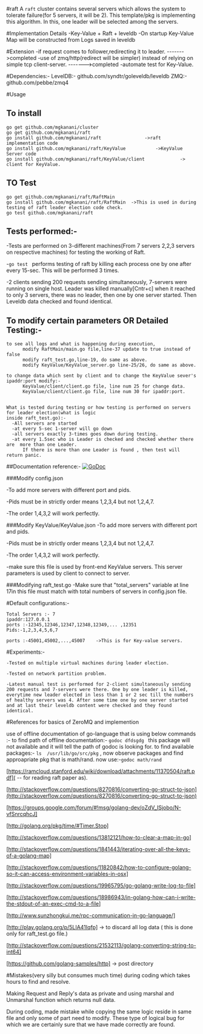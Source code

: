 #raft
A `raft` cluster contains several servers which allows the system to tolerate  failure(for 5 servers, it will be 2). This template/pkg is implementing this algorithm. In this, one leader will be selected among the servers.


#Implementation Details
-Key-Value + Raft + leveldb
-On startup Key-Value Map will be constructed from Logs saved in leveldb

#Extension
-if request comes to follower,redirecting it to leader. ------->completed
-use of zmq/http(redirect will be simpler) instead of relying on simple tcp client-server. ------->completed
-automate test for Key-Value. 

#Dependencies:-
LevelDB:- github.com/syndtr/goleveldb/leveldb
ZMQ:- github.com/pebbe/zmq4

#Usage
## To install
```
go get github.com/mgkanani/cluster
go get github.com/mgkanani/raft
go install github.com/mgkanani/raft                ->raft implementation code
go install github.com/mgkanani/raft/KeyValue           ->KeyValue Server code
go install github.com/mgkanani/raft/KeyValue/client             -> client for KeyValue.
```


## TO Test
```
go get github.com/mgkanani/raft/RaftMain
go install github.com/mgkanani/raft/RaftMain  ->This is used in during testing of raft leader election code check.
go test github.com/mgkanani/raft
```


## Tests performed:-
-Tests are performed on 3-different machines(From 7 servers 2,2,3 servers on respective machines) for testing the working of Raft.

-```go test ``` performs testing of raft by killing each process one by one after every 15-sec. This will be performed 3 times.


-2 clients sending 200 requests sending simultaneously, 7-servers were running on single host. Leader was killed manually[Cntr+c] when it reached to only 3 servers, there was no leader, then one by one server started. Then Leveldb data checked and found identical.



## To modify certain parameters  OR  Detailed Testing:-
```
to see all logs and what is happening during execution,
      modify RaftMain/main.go file,line-37 update to true instead of false
      modify raft_test.go,line-19, do same as above.
      modify KeyValue/KeyValue_server.go line-25/26, do same as above.
      
to change data which sent by client and to change the KeyValue sever's ipaddr:port modify:-
      KeyValue/client/client.go file, line num 25 for change data.
      KeyValue/client/client.go file, line num 30 for ipaddr:port.


What is tested during testing or how testing is performed on servers for leader election(what is logic 
inside raft_test.go):-
  -All servers are started
  -at every 5-sec 1-server will go down
  -all servers exactly 3-times goes down during testing.
  -at every 1.5sec who is Leader is checked and checked whether there are  more than one Leader.
      If there is more than one Leader is found , then test will return panic.
```


##Documentation reference:-
[![GoDoc](https://godoc.org/github.com/mgkanani/raft?status.png)](https://godoc.org/github.com/mgkanani/raft)


###Modify config.json

-To add more servers with different port and pids.

-Pids must be in strictly order means 1,2,3,4 but not 1,2,4,7.

-The order 1,4,3,2 will work perfectly.

###Modify KeyValue/KeyValue.json
-To add more servers with different port and pids.

-Pids must be in strictly order means 1,2,3,4 but not 1,2,4,7.

-The order 1,4,3,2 will work perfectly.

-make sure this file is used by front-end KeyValue servers. This server parameters is used by client to connect 
to server.


###Modifying raft_test.go
-Make sure that "total_servers" variable at line 17in this file must match with total numbers of servers 
in config.json file.

#Default configurations:-
```
Total Servers :- 7
ipaddr:127.0.0.1 
ports :-12345,12346,12347,12348,12349,... ,12351
Pids:-1,2,3,4,5,6,7

ports :-45001,45002,...,45007    ->This is for Key-value servers.
```

#Experiments:-
```
-Tested on multiple virtual machines during leader election.

-Tested on network partition problem.

-Latest manual test is performed for 2-client simultaneously sending 200 requests and 7-servers were there. One by one leader is killed, everytime new leader elected in less than 1 or 2 sec till the numbers of healthy servers was 4. After some time one by one server started and at last their leveldb content were checked and they found identical.

```



#References for basics of ZeroMQ and implemention

use of offline documentation of go-language that is using below commands :-
to find path of offline documentation:- ```godoc dfdsgdg ``` this package will not available and it will tell the path of godoc is looking for.
to find  available packages:- ```ls  /usr/lib/go/src/pkg``` , now observe packages and find approapriate pkg that is math/rand.
now use:-```godoc math/rand ```

[https://ramcloud.stanford.edu/wiki/download/attachments/11370504/raft.pdf]( -- for reading raft paper as).

[http://stackoverflow.com/questions/8270816/converting-go-struct-to-json](http://stackoverflow.com/questions/8270816/converting-go-struct-to-json)

[https://groups.google.com/forum/#!msg/golang-dev/oZdV_ISjobo/N-vfSnrcqhcJ]

[http://golang.org/pkg/time/#Timer.Stop]

[http://stackoverflow.com/questions/13812121/how-to-clear-a-map-in-go]

[http://stackoverflow.com/questions/1841443/iterating-over-all-the-keys-of-a-golang-map]

[http://stackoverflow.com/questions/11820842/how-to-configure-golang-so-it-can-access-environment-variables-in-osx]

[http://stackoverflow.com/questions/19965795/go-golang-write-log-to-file]

[http://stackoverflow.com/questions/18986943/in-golang-how-can-i-write-the-stdout-of-an-exec-cmd-to-a-file]

[http://www.sunzhongkui.me/rpc-communication-in-go-language/]

[http://play.golang.org/p/5LIA41Iqfp] -> to discard all log data ( this is done only for raft_test.go file.)

[http://stackoverflow.com/questions/21532113/golang-converting-string-to-int64]

[https://github.com/golang-samples/http] -> post directory

#Mistakes(very silly but consumes much time) during coding which takes hours to find and resolve.

Making Request and Reply's data as private and using marshal and Unmarshal function which returns null data.

During coding, made mistake while copying the same logic reside in same file and only some of part need to modify. These type of logical bug for which we are certainly sure that we have made correctly are found.


